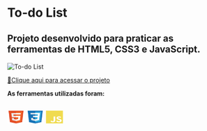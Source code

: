 ## <h1>To-do List</h1>
<h2>Projeto desenvolvido para praticar as ferramentas de HTML5, CSS3 e JavaScript.</h2>

<img align="center" alt="To-do List" src="[https://i.postimg.cc/nVTCG596/projeto-to-do-list.png](https://i.postimg.cc/1XV7Dt8V/projeto-to-do-list.png)">

[🔗Clique aqui para acessar o projeto](https://davivieira10.github.io/to-do-list/)

<b>As ferramentas utilizadas foram:</b>
<div style="display: inline_block"><br>
  <img align="center" alt="Davi-HTML" height="30" width="40" src="https://raw.githubusercontent.com/devicons/devicon/master/icons/html5/html5-original.svg">
  <img align="center" alt="Davi-CSS" height="30" width="40" src="https://raw.githubusercontent.com/devicons/devicon/master/icons/css3/css3-original.svg">
  <img align="center" alt="Davi-Js" height="30" width="40" src="https://raw.githubusercontent.com/devicons/devicon/master/icons/javascript/javascript-plain.svg">
</div>

